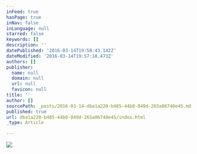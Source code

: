 ```yaml
---
inFeed: true
hasPage: true
inNav: false
inLanguage: null
starred: false
keywords: []
description: ''
datePublished: '2016-03-14T19:58:43.142Z'
dateModified: '2016-03-14T19:57:18.473Z'
authors: []
publisher:
  name: null
  domain: null
  url: null
  favicon: null
title: ''
author: []
sourcePath: _posts/2016-03-14-dba1a220-b485-44b0-849d-265a06740e45.md
published: true
url: dba1a220-b485-44b0-849d-265a06740e45/index.html
_type: Article

---
```

![](https://the-grid-user-content.s3-us-west-2.amazonaws.com/92d20407-f0f1-4df0-9b1c-90ffd30c2cc3.png)